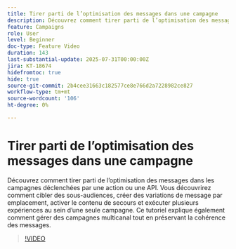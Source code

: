 ```yaml
---
title: Tirer parti de l’optimisation des messages dans une campagne
description: Découvrez comment tirer parti de l’optimisation des messages dans les campagnes déclenchées par une action ou une API. Vous découvrirez comment cibler des sous-audiences, créer des variations de message par emplacement, activer le contenu de secours et exécuter plusieurs expériences au sein d’une seule campagne. Ce tutoriel explique également comment gérer des campagnes multicanal tout en préservant la cohérence des messages.
feature: Campaigns
role: User
level: Beginner
doc-type: Feature Video
duration: 143
last-substantial-update: 2025-07-31T00:00:00Z
jira: KT-18674
hidefromtoc: true
hide: true
source-git-commit: 2b4cee31663c182577ce8e766d2a7228982ce827
workflow-type: tm+mt
source-wordcount: '106'
ht-degree: 0%

---
```



# Tirer parti de l’optimisation des messages dans une campagne

Découvrez comment tirer parti de l’optimisation des messages dans les campagnes déclenchées par une action ou une API. Vous découvrirez comment cibler des sous-audiences, créer des variations de message par emplacement, activer le contenu de secours et exécuter plusieurs expériences au sein d’une seule campagne. Ce tutoriel explique également comment gérer des campagnes multicanal tout en préservant la cohérence des messages.

>[!VIDEO](https://video.tv.adobe.com/v/3470368/?learn=on&enablevpops)

